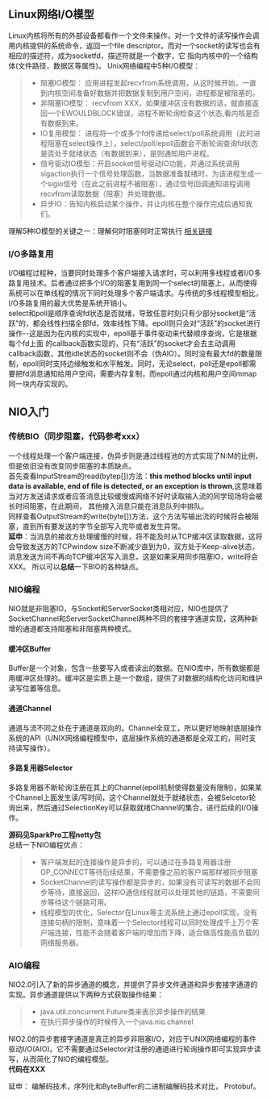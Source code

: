 
## Linux网络I/O模型
Linux内核将所有的外部设备都看作一个文件来操作，对一个文件的读写操作会调用内核提供的系统命令，返回一个file descriptor。而对一个socket的读写也会有相应的描述符，成为socketfd，描述符就是一个数字，它
指向内核中的一个结构体(文件路径，数据区等属性)。
Unix网络编程中5种I/O模型：
>* 阻塞IO模型： 应用进程发起recvfrom系统调用，从这时候开始，一直到内核空间准备好数据并把数据复制到用户空间，进程都是被阻塞的。
>* 非阻塞IO模型： recvfrom XXX，如果缓冲区没有数据的话，就直接返回一个EWOULDBLOCK错误，进程不断轮询检查这个状态,看内核是否有数据到来。
>* IO复用模型： 进程将一个或多个fd传递给select/poll系统调用（此时进程阻塞在select操作上），select/poll/epoll函数会不断轮询查询fd状态是否处于就绪状态（有数据到来），是则通知用户进程。
>* 信号驱动IO模型：开启socket信号驱动IO功能，并通过系统调用sigaction执行一个信号处理函数，当数据准备就绪时，为该进程生成一个sigio信号（在此之前进程不被阻塞），通过信号回调通知进程调用recvfrom读取数据（阻塞）并处理数据。
>* 异步IO：告知内核启动某个操作，并让内核在整个操作完成后通知我们。
 
理解5种IO模型的关键之一：理解何时阻塞何时正常执行
[相关链接](https://blog.csd49n.net/fgf00/article/details/52793739)

### I/O多路复用
I/O编程过程种，当要同时处理多个客户端接入请求时，可以利用多线程或者I/O多路复用技术。后者通过把多个I/O的阻塞复用到同一个select的阻塞上，从而使得系统可以在单线程的情况下同时处理多个客户端请求。与传统的多线程模型相比，I/O多路复用的最大优势是系统开销小。  
select和poll是顺序查询fd状态是否就绪，导致任意时刻只有少部分socket是“活跃”的，都会线性扫描全部fd，效率线性下降。epoll则只会对“活跃”的socket进行操作--这是因为在内核的实现中，epoll基于事件驱动来代替顺序查询，它是根据每个fd上面
的callback函数实现的，只有“活跃”的socket才会去主动调用callback函数，其他idle状态的socket则不会（伪AIO）。同时没有最大fd的数量限制，epoll同时支持边缘触发和水平触发。同时，无论select，poll还是epoll都需要把fd消息通知给用户空间，需要内存复制，而epoll通过内核和用户空间mmap同一块内存实现的。   

## NIO入门
### 传统BIO（同步阻塞，代码参考xxx）
一个线程处理一个客户端连接，伪异步则是通过线程池的方式实现了N:M的比例，但是依旧没有改变同步阻塞的本质缺点。   
首先查看InputStream的read(bytep[])方法：**this method blocks until input data is available, end of file is detected, or an exception is thrown**,这意味着当对方发送请求或者应答消息比较缓慢或网络不好时读取输入流的同学现场将会被长时间阻塞，在此期间，
其他接入消息只能在消息队列中排队。   
同样查看OutputStream的write(byte[])方法，这个方法写输出流的时候将会被阻塞，直到所有要发送的字节全部写入完毕或者发生异常。  
**延申**：当消息的接收方处理缓慢的时候，将不能及时从TCP缓冲区读取数据，这将会导致发送方的TCPwindow size不断减少直到为0，双方处于Keep-alive状态，消息发送方间不再向TCP缓冲区写入消息，这是如果采用同步阻塞IO，write将会XXX。
所以可以**总结**一下BIO的各种缺点。   

### NIO编程
NIO就是非阻塞IO，与Socket和ServerSocket类相对应，NIO也提供了SocketChannel和ServerSocketChannel两种不同的套接字通道实现，这两种新增的通道都支持阻塞和非阻塞两种模式。  
#### 缓冲区Buffer
Buffer是一个对象，包含一些要写入或者读出的数据。在NIO库中，所有数据都是用缓冲区处理的。缓冲区是实质上是一个数组，提供了对数据的结构化访问和维护读写位置等信息。
#### 通道Channel
通道与流不同之处在于通道是双向的。Channel全双工，所以更好地映射底层操作系统的API（UNIX网络编程模型中，底层操作系统的通道都是全双工的，同时支持读写操作）。
#### 多路复用器Selector
多路复用器不断轮询注册在其上的Channel(epoll机制使得数量没有限制)，如果某个Channel上面发生读/写时间，这个Channel就处于就绪状态，会被Selcetor轮询出来，然后通过SelectionKey可以获取就绪Channel的集合，进行后续的I/O操作。

**源码见SparkPro工程netty包**    
总结一下NIO编程优点：
>* 客户端发起的连接操作是异步的，可以通过在多路复用器注册OP_CONNECT等待后续结果，不需要像之前的客户端那样被同步阻塞
>* SocketChannel的读写操作都是异步的，如果没有可读写的数据不会同步等待，直接返回，这样IO通信线程就可以处理其他的链路，不需要同步等待这个链路可用。
>* 线程模型的优化，Selector在Linux等主流系统上通过epoll实现，没有连接句柄的限制，意味着一个Selector线程可以同时处理成千上万个客户端连接，性能不会随着客户端的增加而下降，适合做高性能高负载的网络服务器。

### AIO编程
NIO2.0引入了新的异步通道的概念，并提供了异步文件通道和异步套接字通道的实现。异步通道提供以下两种方式获取操作结果：
> * java.util.concurrent.Future类来表示异步操作的结果
> * 在执行异步操作的时候传入一个java.nio.channel

NIO2.0的异步套接字通道是真正的异步非阻塞I/O，对应于UNIX网络编程的事件驱动I/O(AIO)。它不需要通过Selector对注册的通道进行轮询操作即可实现异步读写，从而简化了NIO的编程模型。   
**代码在XXX**

延申： 编解码技术，序列化和ByteBuffer的二进制编解码技术对比， Protobuf。